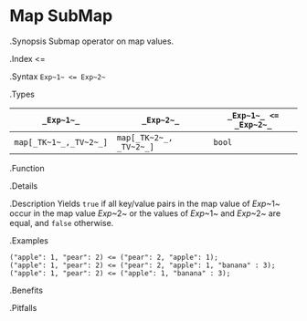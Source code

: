 # Map SubMap

.Synopsis
Submap operator on map values.

.Index
<=

.Syntax
`Exp~1~ <= Exp~2~`

.Types

| `_Exp~1~_`            |  `_Exp~2~_`             | `_Exp~1~_ <= _Exp~2~_`  |
| --- | --- | --- |
| `map[_TK~1~_,_TV~2~_]` |  `map[_TK~2~_, _TV~2~_]` | `bool`                |


.Function

.Details

.Description
Yields `true` if all key/value pairs in the map value of _Exp_~1~ occur in the map value _Exp_~2~
or the values of _Exp_~1~ and _Exp_~2~ are equal, and `false` otherwise.

.Examples
```rascal-shell
("apple": 1, "pear": 2) <= ("pear": 2, "apple": 1);
("apple": 1, "pear": 2) <= ("pear": 2, "apple": 1, "banana" : 3);
("apple": 1, "pear": 2) <= ("apple": 1, "banana" : 3);
```

.Benefits

.Pitfalls

